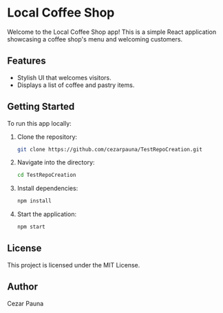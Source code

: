 # Local Coffee Shop

Welcome to the Local Coffee Shop app! This is a simple React application showcasing a coffee shop's menu and welcoming customers.

## Features
- Stylish UI that welcomes visitors.
- Displays a list of coffee and pastry items.

## Getting Started
To run this app locally:
1. Clone the repository:
   ```bash
   git clone https://github.com/cezarpauna/TestRepoCreation.git
   ```
2. Navigate into the directory:
   ```bash
   cd TestRepoCreation
   ```
3. Install dependencies:
   ```bash
   npm install
   ```
4. Start the application:
   ```bash
   npm start
   ```

## License
This project is licensed under the MIT License.

## Author
Cezar Pauna